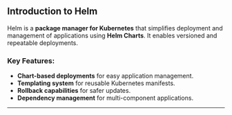 
## **Introduction to Helm**
Helm is a **package manager for Kubernetes** that simplifies deployment and management of applications using **Helm Charts**. It enables versioned and repeatable deployments.

### **Key Features:**
- **Chart-based deployments** for easy application management.
- **Templating system** for reusable Kubernetes manifests.
- **Rollback capabilities** for safer updates.
- **Dependency management** for multi-component applications.

---

